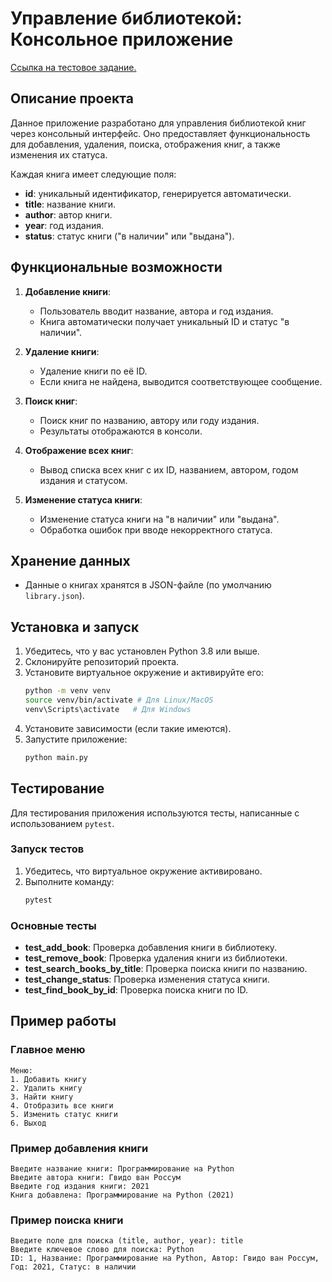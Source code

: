 # Управление библиотекой: Консольное приложение
[Ссылка на тестовое задание.](https://pastebin.com/raw/katdfmXM)
## Описание проекта
Данное приложение разработано для управления библиотекой книг через консольный интерфейс. Оно предоставляет функциональность для добавления, удаления, поиска, отображения книг, а также изменения их статуса.

Каждая книга имеет следующие поля:
- **id**: уникальный идентификатор, генерируется автоматически.
- **title**: название книги.
- **author**: автор книги.
- **year**: год издания.
- **status**: статус книги ("в наличии" или "выдана").

## Функциональные возможности
1. **Добавление книги**:
   - Пользователь вводит название, автора и год издания.
   - Книга автоматически получает уникальный ID и статус "в наличии".

2. **Удаление книги**:
   - Удаление книги по её ID.
   - Если книга не найдена, выводится соответствующее сообщение.

3. **Поиск книг**:
   - Поиск книг по названию, автору или году издания.
   - Результаты отображаются в консоли.

4. **Отображение всех книг**:
   - Вывод списка всех книг с их ID, названием, автором, годом издания и статусом.

5. **Изменение статуса книги**:
   - Изменение статуса книги на "в наличии" или "выдана".
   - Обработка ошибок при вводе некорректного статуса.

## Хранение данных
- Данные о книгах хранятся в JSON-файле (по умолчанию `library.json`).

## Установка и запуск
1. Убедитесь, что у вас установлен Python 3.8 или выше.
2. Склонируйте репозиторий проекта.
3. Установите виртуальное окружение и активируйте его:
   ```bash
   python -m venv venv
   source venv/bin/activate # Для Linux/MacOS
   venv\Scripts\activate   # Для Windows
   ```
4. Установите зависимости (если такие имеются).
5. Запустите приложение:
   ```bash
   python main.py
   ```

## Тестирование
Для тестирования приложения используются тесты, написанные с использованием `pytest`.

### Запуск тестов
1. Убедитесь, что виртуальное окружение активировано.
2. Выполните команду:
   ```bash
   pytest
   ```

### Основные тесты
- **test_add_book**: Проверка добавления книги в библиотеку.
- **test_remove_book**: Проверка удаления книги из библиотеки.
- **test_search_books_by_title**: Проверка поиска книги по названию.
- **test_change_status**: Проверка изменения статуса книги.
- **test_find_book_by_id**: Проверка поиска книги по ID.

## Пример работы
### Главное меню
```plaintext
Меню:
1. Добавить книгу
2. Удалить книгу
3. Найти книгу
4. Отобразить все книги
5. Изменить статус книги
6. Выход
```

### Пример добавления книги
```plaintext
Введите название книги: Программирование на Python
Введите автора книги: Гвидо ван Россум
Введите год издания книги: 2021
Книга добавлена: Программирование на Python (2021)
```

### Пример поиска книги
```plaintext
Введите поле для поиска (title, author, year): title
Введите ключевое слово для поиска: Python
ID: 1, Название: Программирование на Python, Автор: Гвидо ван Россум, Год: 2021, Статус: в наличии
```
